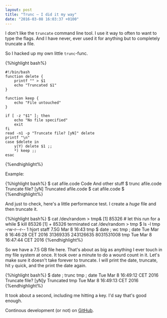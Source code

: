 ```yaml
---
layout: post
title: "Trunc – I did it my way"
date: "2016-03-08 16:03:37 +0100"
---
```


I don't like the `truncate` command line tool. I use it way to often to want to type the flags. And I have never, ever used it for anything but to completely truncate a file.

So I hacked up my own little `trunc`-func.

{%highlight bash%}

    #!/bin/bash
    function delete {
        printf "" > $1
        echo "Truncated $1"
    }

    function keep {
        echo "File untouched"
    }

    if [ -z "$1" ]; then
        echo "No file specified"
        exit
    fi
    read -n1 -p "Truncate file? [yN]" delete
    printf "\n"
    case $delete in
        y|Y) delete $1 ;;
        *) keep ;;
    esac

{%endhighlight%}

Example:

{%highlight bash%}
    $ cat afile.code
    Code
    And other stuff
    $ trunc afile.code
    Truncate file? [yN]<press y>
    Truncated afile.code
    $ cat afile.code
    $ 
{%endhighlight%}

And just to check, here's a little performance test. I create a *huge* file and then truncate it.

{%highlight bash%}
    $ cat /dev/random > tmp&
    [1] 85326
    # let this run for a while
    $ kill 85326
    [1]  + 85326 terminated  cat /dev/random > tmp
    $ ls -l tmp
    -rw-r--r--  1 hjort  staff   7.5G Mar  8 16:43 tmp
    $ date ; wc tmp ; date
    Tue Mar  8 16:46:28 CET 2016
     31369335 243126635 8031531008 tmp
    Tue Mar  8 16:47:44 CET 2016
{%endhighlight%}

So we have a 7.5 GB file here. That's about as big as anything I ever touch in my file system at once. It took over a minute to do a wourd count in it. Let's make sure it doesn't take forever to truncate. I will print the date, truncate, hit `y` quick, and the print the date again.

{%highlight bash%}
    $ date ; trunc tmp ; date
    Tue Mar  8 16:49:12 CET 2016
    Truncate file? [yN]y
    Truncated tmp
    Tue Mar  8 16:49:13 CET 2016
{%endhighlight%}

It took about a second, including me hitting a key. I'd say that's good enough.

Continous development (or not) on [GitHub][github].

[github]: https://github.com/hjorthjort/Scripts
